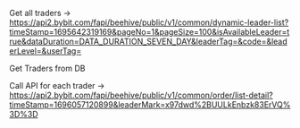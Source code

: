 
Get all traders -> https://api2.bybit.com/fapi/beehive/public/v1/common/dynamic-leader-list?timeStamp=1695642319169&pageNo=1&pageSize=100&isAvailableLeader=true&dataDuration=DATA_DURATION_SEVEN_DAY&leaderTag=&code=&leaderLevel=&userTag=


Get Traders from DB

Call API for each trader -> https://api2.bybit.com/fapi/beehive/public/v1/common/order/list-detail?timeStamp=1696057120899&leaderMark=x97dwd%2BUULkEnbzk83ErVQ%3D%3D

